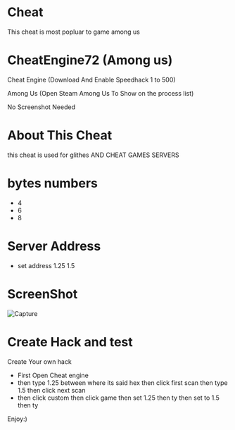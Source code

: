 # Cheat
This cheat is most popluar to game among us

# CheatEngine72 (Among us)

Cheat Engine (Download And Enable Speedhack 1 to 500)

Among Us (Open Steam Among Us To Show on the process list)

No Screenshot Needed

# About This Cheat
this cheat is used for glithes AND CHEAT GAMES SERVERS 

# bytes numbers 
 - 4
 - 6
 - 8

# Server Address
- set address 1.25 1.5 
 
# ScreenShot
![Capture](https://user-images.githubusercontent.com/87994837/127378312-bc39ae4b-d41c-4356-9b29-6acd28c39be1.PNG)

# Create Hack and test
Create Your own hack 
 - First Open Cheat engine
 - then type 1.25 between where its said hex then click first scan then type 1.5 then click next scan 
 - then click custom then click game then set 1.25 then ty then set to 1.5 then ty

Enjoy:)
 

